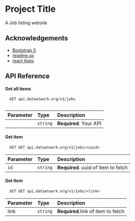 
# Project Title

A Job listing website


## Acknowledgements

 - [Bootstrap 5](https://getbootstrap.com/)
 - [readme.so](https://readme.so/editor)
 - [react tippy](https://www.npmjs.com/package/react-tippy)

  
## API Reference

#### Get all items

```http
  GET api.dataatwork.org/v1/jobs
  
```

| Parameter | Type     | Description                |
| :-------- | :------- | :------------------------- |
| `       ` | `string` | **Required**. Your API   |

#### Get item

```http
  GET GET api.dataatwork.org/v1/jobs/<uuid>
```

| Parameter | Type     | Description                       |
| :-------- | :------- | :-------------------------------- |
| `id`      | `string` | **Required**. uuid of item to fetch |

#### Get item

```http
  GET GET api.dataatwork.org/v1/jobs/<link>
```

| Parameter | Type     | Description                       |
| :-------- | :------- | :-------------------------------- |
| link      | `string` | **Required**.link of item to fetch |
